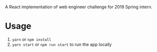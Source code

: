 A React implementation of web engineer challenge for 2019 Spring intern.

# Usage

1. `yarn` or `npm install`
2. `yarn start` or `npm run start` to run the app locally
